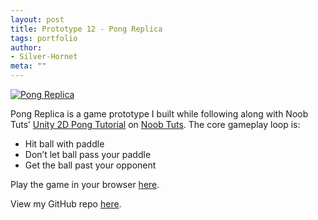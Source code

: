 ```yaml
---
layout: post
title: Prototype 12 - Pong Replica
tags: portfolio
author:
- Silver-Hornet
meta: ""
---
```


[![Pong Replica]({{site.url}}/pong-replica.png)](https://play.unity.com/mg/other/tetris-replica-from-noob-tuts-unity-2d-pong-game-tutorial)

Pong Replica is a game prototype I built while following along with Noob Tuts’ [Unity 2D Pong Tutorial](https://noobtuts.com/unity/2d-pong-game) on [Noob Tuts](https://www.noobtuts.com/). The core gameplay loop is:

- Hit ball with paddle
- Don’t let ball pass your paddle
- Get the ball past your opponent

Play the game in your browser [here](https://play.unity.com/mg/other/tetris-replica-from-noob-tuts-unity-2d-pong-game-tutorial).

View my GitHub repo [here](https://github.com/silver-hornet/noobtuts-pong-replica).